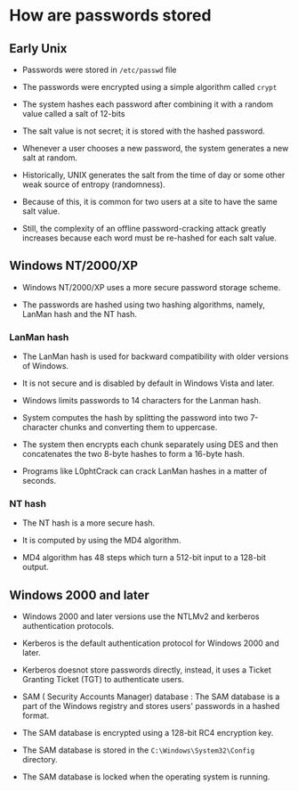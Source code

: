 # How are passwords stored

## Early Unix

- Passwords were stored in `/etc/passwd` file

- The passwords were encrypted using a simple algorithm called `crypt`

- The system hashes each password after combining it with a random value called a salt of 12-bits

- The salt value is not secret; it is stored with the hashed password.

- Whenever a user chooses a new password, the system generates a new salt at random.

- Historically, UNIX generates the salt from the time of day or some other weak source
  of entropy (randomness).
- Because of this, it is common for two users at a site to have
  the same salt value.
- Still, the complexity of an offline password-cracking attack greatly
  increases because each word must be re-hashed for each salt value.

## Windows NT/2000/XP

- Windows NT/2000/XP uses a more secure password storage scheme.

- The passwords are hashed using two hashing algorithms, namely, LanMan hash and the NT hash.

### LanMan hash

- The LanMan hash is used for backward compatibility with older versions of Windows.

- It is not secure and is disabled by default in Windows Vista and later.

- Windows limits passwords to 14 characters for the Lanman hash.

- System computes the hash by splitting the password into two 7-character chunks and converting them to uppercase.

- The system then encrypts each chunk separately using DES and then concatenates the two 8-byte hashes to form a 16-byte hash.

- Programs like L0phtCrack can crack LanMan hashes in a matter of seconds.

### NT hash

- The NT hash is a more secure hash.

- It is computed by using the MD4 algorithm.

- MD4 algorithm has 48 steps which turn a 512-bit input to a 128-bit output.

## Windows 2000 and later

- Windows 2000 and later versions use the NTLMv2 and kerberos authentication protocols.

- Kerberos is the default authentication protocol for Windows 2000 and later.

- Kerberos doesnot store passwords directly, instead, it uses a Ticket Granting Ticket (TGT) to authenticate users.

- SAM ( Security Accounts Manager) database : The SAM database is a part of the Windows registry and stores users' passwords in a hashed format.

- The SAM database is encrypted using a 128-bit RC4 encryption key.

- The SAM database is stored in the `C:\Windows\System32\Config` directory.

- The SAM database is locked when the operating system is running.
